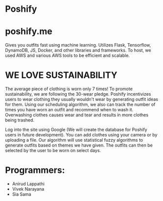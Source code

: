 # Poshify
# poshify.me
Gives you outfits fast using machine learning. Utilizes Flask, Tensorflow, DynamoDB, JS, Docker, and other libraries and frameworks. To host, we used AWS and various AWS tools to be efficient and scalable.

# WE LOVE SUSTAINABILITY
The average piece of clothing is worn only 7 times! To promote sustainability, we are following the 30-wear pledge. Poshify incentivizes users to wear clothing they usually wouldn't wear by generating outfit ideas for them. Using our scheduling algorithm, we also can track the number of times you have worn an outfit and recommend when to wash it. Overwashing clothes causes wear and tear and results in more clothes being trashed.

Log into the site using Google (We will create the database for Poshify users in future development). You can add clothes using your camera or by uploading a file. Our algorithm will use statistical fuzzy algorithms to generate outfits based on themes we have given. The outfits can then be selected by the user to be worn on select days.

# Programmers:

- Anirud Lappathi
- Vivek Narayana
- Sia Sama
